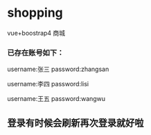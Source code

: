# shopping
vue+boostrap4 商城

### 已存在账号如下：

username:张三
password:zhangsan

username:李四
password:lisi

username:王五
password:wangwu

## 登录有时候会刷新再次登录就好啦
